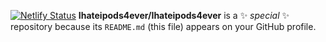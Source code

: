 [![Netlify Status](https://api.netlify.com/api/v1/badges/3c612489-7f54-4b76-bf17-cfee83b04adf/deploy-status)](https://app.netlify.com/sites/coooler-chat/deploys)
**Ihateipods4ever/Ihateipods4ever** is a ✨ _special_ ✨ repository because its `README.md` (this file) appears on your GitHub profile.
